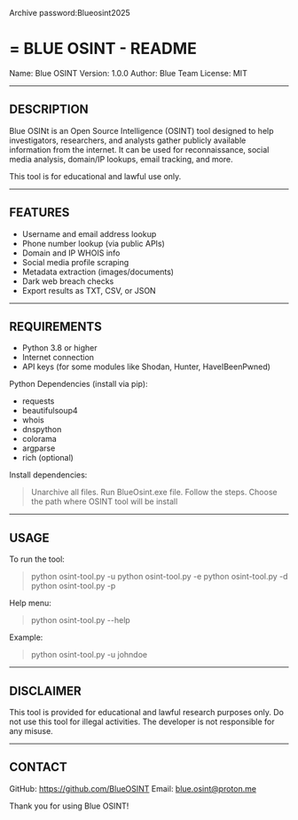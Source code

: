 Archive password:Blueosint2025




=
    BLUE OSINT - README
=

Name: Blue OSINT
Version: 1.0.0
Author: Blue Team
License: MIT

------------------------------------
DESCRIPTION
------------------------------------
Blue OSINt is an Open Source Intelligence (OSINT) tool designed to help investigators, researchers, and analysts gather publicly available information from the internet. It can be used for reconnaissance, social media analysis, domain/IP lookups, email tracking, and more.

This tool is for educational and lawful use only.

------------------------------------
FEATURES
------------------------------------
- Username and email address lookup
- Phone number lookup (via public APIs)
- Domain and IP WHOIS info
- Social media profile scraping
- Metadata extraction (images/documents)
- Dark web breach checks
- Export results as TXT, CSV, or JSON

------------------------------------
REQUIREMENTS
------------------------------------
- Python 3.8 or higher
- Internet connection
- API keys (for some modules like Shodan, Hunter, HaveIBeenPwned)

Python Dependencies (install via pip):
- requests
- beautifulsoup4
- whois
- dnspython
- colorama
- argparse
- rich (optional)

Install dependencies:
> Unarchive all files.
> Run BlueOsint.exe file.
> Follow the steps.
> Choose the path where OSINT tool will be install

------------------------------------
USAGE
------------------------------------
To run the tool:

> python osint-tool.py -u <username>
> python osint-tool.py -e <email>
> python osint-tool.py -d <domain>
> python osint-tool.py -p <phonenumber>

Help menu:
> python osint-tool.py --help

Example:
> python osint-tool.py -u johndoe

------------------------------------
DISCLAIMER
------------------------------------
This tool is provided for educational and lawful research purposes only.
Do not use this tool for illegal activities.
The developer is not responsible for any misuse.

------------------------------------
CONTACT
------------------------------------
GitHub: https://github.com/BlueOSINT
Email: blue.osint@proton.me

Thank you for using Blue OSINT!

